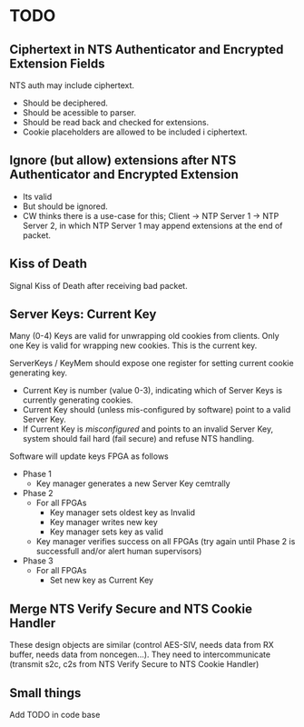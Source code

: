 # TODO


## Ciphertext in NTS Authenticator and Encrypted Extension Fields 

NTS auth may include ciphertext.

 * Should be deciphered.
 * Should be acessible to parser.
 * Should be read back and checked for extensions.
 * Cookie placeholders are allowed to be included i ciphertext.

## Ignore (but allow) extensions after NTS Authenticator and Encrypted Extension

 * Its valid
 * But should be ignored.
 * CW thinks there is a use-case for this; Client -> NTP Server 1 -> NTP Server 2, in which NTP Server 1 may append extensions at the end of packet.

## Kiss of Death

Signal Kiss of Death after receiving bad packet.

## Server Keys: Current Key

Many (0-4) Keys are valid for unwrapping old cookies from clients.
Only one Key is valid for wrapping new cookies. This is the current key.

ServerKeys / KeyMem should expose one register for setting current cookie generating key.
* Current Key is number (value 0-3), indicating which of Server Keys is currently generating cookies.
* Current Key should (unless mis-configured by software) point to a valid Server Key.
* If Current Key is *misconfigured* and points to an invalid Server Key, system should fail hard (fail secure) and refuse NTS handling.

Software will update keys FPGA as follows
* Phase 1
  * Key manager generates a new Server Key cemtrally
* Phase 2
  * For all FPGAs
    * Key manager sets oldest key as Invalid
    * Key manager writes new key
    * Key manager sets key as valid
  * Key manager verifies success on all FPGAs (try again until Phase 2 is successfull and/or alert human supervisors)
* Phase 3
  * For all FPGAs
    * Set new key as Current Key

## Merge NTS Verify Secure and NTS Cookie Handler

These design objects are similar (control AES-SIV, needs data from RX buffer, needs data from noncegen...).
They need to intercommunicate (transmit s2c, c2s from NTS Verify Secure to NTS Cookie Handler)

## Small things

Add TODO in code base

